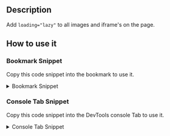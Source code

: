## Description

Add `loading="lazy"` to all images and iframe's on the page.

## How to use it

<!-- START-HOW_TO[] -->




### Bookmark Snippet

Copy this code snippet into the bookmark to use it.



<details>

<summary>Bookmark Snippet</summary>


```javascript

javascript:(() => {const imgs = document.querySelectorAll('img');
Array.from(imgs)
    .forEach(i => i.setAttribute('loading', 'lazy'));
)()
``` 




</details>




### Console Tab Snippet

Copy this code snippet into the DevTools console Tab to use it.



<details>

<summary>Console Tab Snippet</summary>


```javascript

const imgs = document.querySelectorAll('img');
Array.from(imgs)
    .forEach(i => i.setAttribute('loading', 'lazy'));

``` 




</details>




<!-- END-HOW_TO -->


















